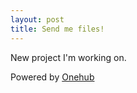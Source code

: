 ```yaml
--- 
layout: post
title: Send me files!
---
```

New project I'm working on.

<script src="//x.onehub.com/dropboxes/obpwd36o/drops/new.js" type="text/javascript"></script><span class="powered_by_onehub">Powered by <a href="http://onehub.com/">Onehub</a></span>